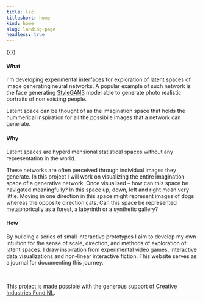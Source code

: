 ```yaml
---
title: lsc
titleshort: home
kind: home
slug: landing-page
headless: true
---
```


{{<imghp hpage="/headless_project" src="image/lsc_map.jpg" alt="b">}}

#### What

I'm developing experimental interfaces for exploration of latent spaces of image generating neural networks. A popular example of such network is the face generating [StyleGAN3](https://www.youtube.com/watch?v=0zaGYLPj4Kk) model able to generate photo realistic portraits of non existing people. 

Latent space can be thought of as the imagination space that holds the nummerical inspiration for all the possibile images that a network can generate.


#### Why

Latent spaces are hyperdimensional statistical spaces without any representation in the world. 


These networks are often perceived through individual images they generate. In this project I will work on visualizing the entire imagination space of a generative network.
Once visualised – how can this space be navigated meaningfully? In this space up, down, left and right mean very little. Moving in one direction in this space might represent images of dogs whereas the opposite direction cats. Can this space be represented metaphorically as a forest, a labyrinth or a synthetic gallery?  

#### How

By building a series of small interactive prototypes I aim to develop my own intuition for the sense of scale, direction, and methods of exploration of latent spaces. I draw inspiration from experimental video games, interactive data visualizations and non-linear interactive fiction. This website serves as a journal for documenting this journey.

<br>

This project is made possible with the generous support of [Creative Industries Fund NL](https://stimuleringsfonds.nl/en/).
 
